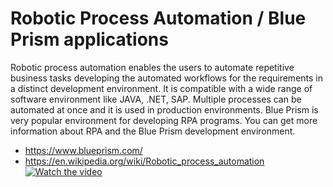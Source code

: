 # Robotic Process Automation / Blue Prism applications
Robotic process automation enables the users to automate repetitive business tasks developing the automated workflows for the requirements in a distinct development environment.
It is compatible with a wide range of software environment like JAVA, .NET, SAP. 
Multiple processes can be automated at once and it is used in production environments.
Blue Prism is very popular environment for developing RPA programs.
You can get more information about RPA and the Blue Prism development environment.
- https://www.blueprism.com/
- https://en.wikipedia.org/wiki/Robotic_process_automation
[![Watch the video](https://www.youtube.com/watch?v=gQ6v1pIcUJ8)](https://www.youtube.com/watch?v=gQ6v1pIcUJ8)
